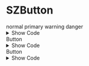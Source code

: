 # SZButton
<!-- Type -->
<Block title="Type">
  <SZButton>normal</SZButton>
  <SZButton type="primary">primary</SZButton>
  <SZButton type="warning">warning</SZButton>
  <SZButton type="danger">danger</SZButton>
</Block>

<details class="code-area">
<summary class="show-code-btn">Show Code</summary>

```html
<SZButton>normal</SZButton>
<SZButton type="primary">primary</SZButton>
<SZButton type="warning">warning</SZButton>
<SZButton type="danger">danger</SZButton>
```
</details>

<!-- Outline -->
<Block title="Outline">
  <SZButton type="primary" outline>Button</SZButton>
</Block>

<details class="code-area">
<summary class="show-code-btn">Show Code</summary>

```html
<SZButton type="primary" outline>Button</SZButton>
```
</details>

<!-- Dashed -->
<Block title="Dashed">
  <SZButton type="primary" dashed>Button</SZButton>
</Block>

<details class="code-area">
<summary class="show-code-btn">Show Code</summary>

```html
<SZButton type="primary" dashed>Button</SZButton>
```
</details>

<script>
import Block from '/docs/components/Block.vue'
import {SZButton} from 'shelter-zone-ui'
export default {
  components: {
    Block,
    SZButton,
  }
}
</script>